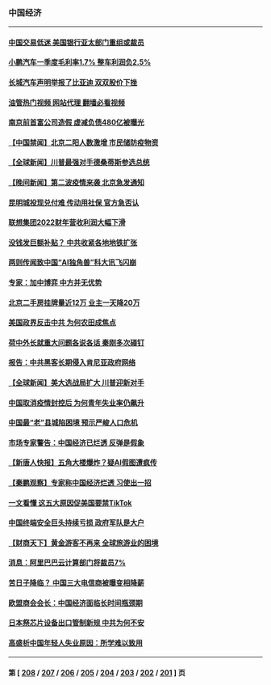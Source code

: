 ### 中国经济
---
#### [中国交易低迷 美国银行亚太部门重组或裁员](../../pages/ncid283/n14003993.md?05260445) 
#### [小鹏汽车一季度毛利率1.7% 整车利润负2.5%](../../pages/ncid283/n14003760.md?05260445) 
#### [长城汽车声明举报了比亚迪 双双股价下挫](../../pages/ncid283/n14003509.md?05260445) 
#### [油管热门视频 网站代理 翻墙必看视频](http://138.2.39.72:81/youtube.html?epic-marker?05260445)
#### [南京前首富公司造假 虚减负债480亿被曝光](../../pages/ncid283/n14003752.md?05260445) 
#### [【中国禁闻】北京二阳人数激增 市民储防疫物资](../../pages/ncid283/n14003334.md?05260445) 
#### [【全球新闻】川普最强对手德桑蒂斯参选总统](../../pages/ncid283/n14003740.md?05260445) 
#### [【晚间新闻】第二波疫情来袭 北京急发通知](../../pages/ncid283/n14003275.md?05260445) 
#### [昆明城投现兑付难 传动用社保 官方急否认](../../pages/ncid283/n14003532.md?05260445) 
#### [联想集团2022财年营收利润大幅下滑](../../pages/ncid283/n14003443.md?05260445) 
#### [没钱发巨额补贴？ 中共收紧各地地铁扩张](../../pages/ncid283/n14003386.md?05260445) 
#### [两则传闻致中国“AI独角兽”科大讯飞闪崩](../../pages/ncid283/n14003420.md?05260445) 
#### [专家：加中博弈 中方并无优势](../../pages/ncid283/n14003285.md?05260445) 
#### [北京二手房挂牌量近12万 业主一天降20万](../../pages/ncid283/n14003072.md?05260445) 
#### [美国政界反击中共 为何农田成焦点](../../pages/ncid283/n14003260.md?05260445) 
#### [荷中外长就重大问题各说各话 秦刚多次碰钉](../../pages/ncid283/n14003248.md?05260445) 
#### [报告：中共黑客长期侵入肯尼亚政府网络](../../pages/ncid283/n14003091.md?05260445) 
#### [【全球新闻】美大选战局扩大 川普迎新对手](../../pages/ncid283/n14003061.md?05260445) 
#### [中国取消疫情封控后 为何青年失业率仍飙升](../../pages/ncid283/n14003024.md?05260445) 
#### [中国最“老”县城陷困境 预示严峻人口危机](../../pages/ncid283/n14002870.md?05260445) 
#### [市场专家警告：中国经济已烂透 反弹是假象](../../pages/ncid283/n14002866.md?05260445) 
#### [【新唐人快报】五角大楼爆炸？疑AI假图遭疯传](../../pages/ncid283/n14002710.md?05260445) 
#### [【秦鹏观察】专家称中国经济烂透 习使出一招](../../pages/ncid283/n14002767.md?05260445) 
#### [一文看懂 这五大原因促美国要禁TikTok](../../pages/ncid283/n14002629.md?05260445) 
#### [中国终端安全巨头持续亏损 政府军队是大户](../../pages/ncid283/n14002723.md?05260445) 
#### [【财商天下】黄金游客不再来 全球旅游业的困境](../../pages/ncid283/n14002692.md?05260445) 
#### [消息：阿里巴巴云计算部门将裁员7%](../../pages/ncid283/n14002465.md?05260445) 
#### [苦日子降临？ 中国三大电信商被曝变相降薪](../../pages/ncid283/n14002697.md?05260445) 
#### [欧盟商会会长：中国经济面临长时间瓶颈期](../../pages/ncid283/n14002684.md?05260445) 
#### [日本祭芯片设备出口管制新规 中共为何不安](../../pages/ncid283/n14002608.md?05260445) 
#### [高盛析中国年轻人失业原因：所学难以致用](../../pages/ncid283/n14002617.md?05260445) 

---
#### 第 [ [208](./208.md?05260445) / [207](./207.md?05260445) / [206](./206.md?05260445) / [205](./205.md?05260445) / [204](./204.md?05260445) / [203](./203.md?05260445) / [202](./202.md?05260445) / [201](./201.md?05260445) ] 页
